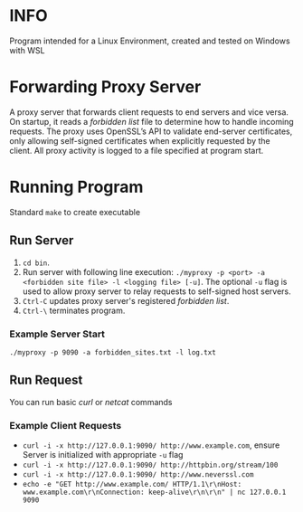 # INFO
Program intended for a Linux Environment, created and tested on Windows with WSL
# Forwarding Proxy Server 
A proxy server that forwards client requests to end servers and vice versa. On startup, it reads a _forbidden list_ file to determine how to handle incoming requests. The proxy uses OpenSSL’s API to validate end-server certificates, only allowing self-signed certificates when explicitly requested by the client. All proxy activity is logged to a file specified at program start.
# Running Program
Standard `make` to create executable
## Run Server
1. `cd bin`.
2. Run server with following line execution: `./myproxy -p <port> -a <forbidden site file> -l <logging file> [-u]`. The optional `-u` flag is used to allow proxy server to relay requests to self-signed host servers.
3. `Ctrl-C` updates proxy server's registered _forbidden list_.
4. `Ctrl-\` terminates program.

### Example Server Start
`./myproxy -p 9090 -a forbidden_sites.txt -l log.txt`

## Run Request
You can run basic _curl_ or _netcat_ commands
### Example Client Requests
- `curl -i -x http://127.0.0.1:9090/ http://www.example.com`, ensure Server is initialized with appropriate `-u` flag
- `curl -i -x http://127.0.0.1:9090/ http://httpbin.org/stream/100`
- `curl -i -x http://127.0.0.1:9090/ http://www.neverssl.com`
- `echo -e "GET http://www.example.com/ HTTP/1.1\r\nHost: www.example.com\r\nConnection: keep-alive\r\n\r\n" | nc 127.0.0.1 9090`

